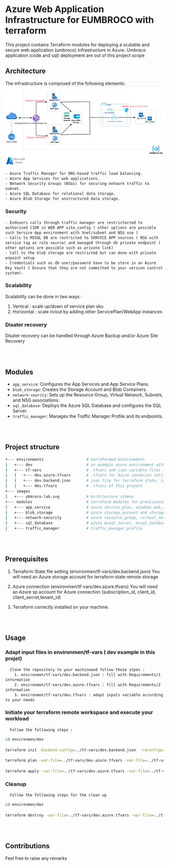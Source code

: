 # Azure Web Application Infrastructure for EUMBROCO with terraform

This project contains Terraform modules for deploying a scalable and secure web application (umbroco) infrastructure in Azure.
Umbraco application (code and sql) deployment are out of this project scope


## Architecture

The infrastructure is composed of the following elements:
![Umbroco Infrastrucutre in Azure](./images/ubmroco-lab.png)

    - Azure Traffic Manager for DNS-based traffic load balancing.
    - Azure App Services for web applications.
    - Network Security Groups (NSGs) for securing network traffic to subnet.
    - Azure SQL Database for relational data storage.
    - Azure Blob Storage for unstructured data storage.

  ### **Security**
    - Endusers calls through traffic manager are restrictected to authorised CIDR in WEB APP site_config ( other options are possible such Service App environment with Vnet/subnet and NSG use )
    - Calls to MSSQL DB are restricted to SERVICE APP sources ( NSG with service tag as rule source) and managed through db private endpoint ( other options are possible such as private link)
    - Call to the blob storage are restricted but can done with private enpoint setup
    - Credentials such as db user/password have to be store in an Azure Key Vault ( Ensure that they are not committed to your version control system).

  ### **Scalability**
  Scalability can be done in two ways :
  1. Vertical : scale up/down of service plan sku
  2. Horizontal : scale in/out by adding other ServicePlan/WebApp instances

  ### **Disater recovery**
  Disater recovery can be handled through Azure Backup and/or Azure Site Recovery

<br><br>
## Modules

- `app_service`: Configures the App Services and App Service Plans.
- `blob_storage`: Creates the Storage Account and Blob Containers.
- `network-seurity`: Sets up the Resource Group, Virtual Network, Subnets, and NSG associations.
- `sql_database`: Deploys the Azure SQL Database and configures the SQL Server.
- `traffic_manager`: Manages the Traffic Manager Profile and its endpoints.

<br><br>
## Project structure

```sh
+--- environments                   # terraformed environments 
|   +--- dev                        # an example azure environment with standards files
|   +--- tf-vars                    # .tfvars and json variable files for environments
|   |   +--- dev.azure.tfvars       # .tfvars for Azure connecion settings
|   |   +--- dev.backend.json       # json file for terraform state, in json type for Azure Devops use as a secure file
|   |   +--- dev.tfvars             # .tfvars of this project 
+--- images
|   +--- ubmroco-lab.svg            # Architecture schema
+--- modules                        # terraform modules for provisioning & deploying an umbraco cms infrastructure
|   +--- app_service                # azure service_plan, windows_web_app and traffic_manager_azure_endpoint for the 2 applications
|   +--- blob_storage               # azure storage_account and storage_container
|   +--- network-security           # azure resource_group, virtual_network, dbsubnet, network_security_group and dbsubnet_network_security_group_association
|   +--- sql_database               # azure mssql_server, mssql_database and private_endpoint
|   +--- traffic_manager            # traffic_manager_profile
```

<br><br>
## Prerequisites
1. Terraform State file setting (environmen/tf-vars/dev.backend.json)
You will need an Azure storage account for terraform state remote storage

2. Azure connection (environmen/tf-vars/dev.azure.tfvars)
You will need an Azure sp account for Azure connection (subscription_id, client_id, client_secret,tenant_id)

3. Terraform correctly installed on your machine.

<br><br>
## Usage
  ### Adapt input files in environmen/tf-vars ( dev example in this projet)  
      Clone the repository to your machineand follow those stpes :
        1. environmen/tf-vars/dev.backend.json : fill with Requirements/1 information
        2. environmen/tf-vars/dev.azure.tfvars : fill with Requirements/2 information
        3. environmen/tf-vars/dev.tfvars : adapt inputs variable according to your needs


  ### Initiate your terraform remote workspace and execute your workload
      Follow the following steps :

  ```sh
cd environmen/dev

terraform init -backend-config=../tf-vars/dev.backend.json  -reconfigure

terraform plan -var-file=../tf-vars/dev.azure.tfvars -var-file=../tf-vars/dev.tfvars 

terraform apply -var-file=../tf-vars/dev.azure.tfvars -var-file=../tf-vars/dev.tfvars -auto-approve  

  ```

  ### Cleanup
      Follow the following steps for the clean up

  ```sh
cd environmen/dev

terraform destroy -var-file=../tf-vars/dev.azure.tfvars -var-file=../tf-vars/dev.tfvars -auto-approve  

  ```
<br><br>
## Contributions
Feel free to raise any remarks
